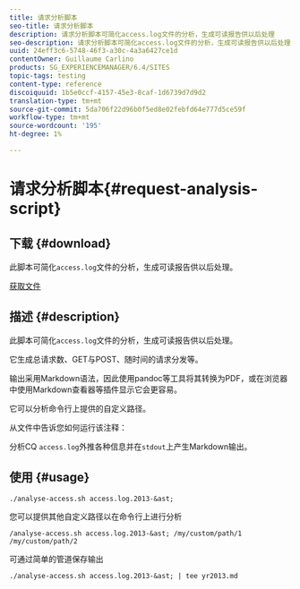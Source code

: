 ```yaml
---
title: 请求分析脚本
seo-title: 请求分析脚本
description: 请求分析脚本可简化access.log文件的分析，生成可读报告供以后处理
seo-description: 请求分析脚本可简化access.log文件的分析，生成可读报告供以后处理
uuid: 24eff3c6-5748-46f3-a30c-4a3a6427ce1d
contentOwner: Guillaume Carlino
products: SG_EXPERIENCEMANAGER/6.4/SITES
topic-tags: testing
content-type: reference
discoiquuid: 1b5e0ccf-4157-45e3-8caf-1d6739d7d9d2
translation-type: tm+mt
source-git-commit: 5da706f22d96b0f5ed8e02febfd64e777d5ce59f
workflow-type: tm+mt
source-wordcount: '195'
ht-degree: 1%

---
```



# 请求分析脚本{#request-analysis-script}

## 下载 {#download}

此脚本可简化`access.log`文件的分析，生成可读报告供以后处理。

[获取文件](assets/analyse-access.sh)

## 描述 {#description}

此脚本可简化`access.log`文件的分析，生成可读报告供以后处理。

它生成总请求数、GET与POST、随时间的请求分发等。

输出采用Markdown语法，因此使用pandoc等工具将其转换为PDF，或在浏览器中使用Markdown查看器等插件显示它会更容易。

它可以分析命令行上提供的自定义路径。

从文件中告诉您如何运行该注释：

分析CQ `access.log`外推各种信息并在`stdout`上产生Markdown输出。

## 使用 {#usage}

`./analyse-access.sh access.log.2013-&ast;`

您可以提供其他自定义路径以在命令行上进行分析

`/analyse-access.sh access.log.2013-&ast; /my/custom/path/1 /my/custom/path/2`

可通过简单的管道保存输出

`./analyse-access.sh access.log.2013-&ast; | tee yr2013.md`
